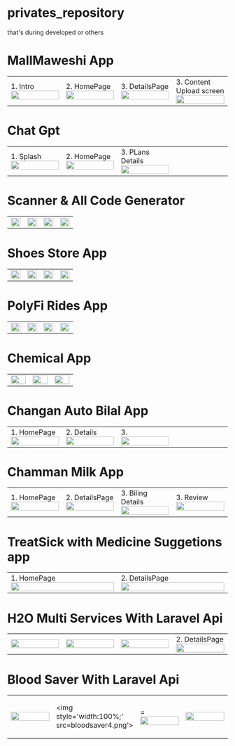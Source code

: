 # privates_repository
that's during developed or others

# MallMaweshi App 
 <table style='border:none;width:100%'>
  <td style='width:24%;'>
    1. Intro
   <img style='width:100%;' src='mallmaveshi1.png'>
  </td>
  <td style='width:24%;'>
    2. HomePage
  <img style='width:100%;' src='mallmaveshi2.png'>
  </td>
   <td style='width:24%;'>
    3. DetailsPage
  <img style='width:100%;' src='mallmaveshi3.png'>
  </td>
   </td>
   <td style='width:24%;'>
    3. Content Upload screen
  <img style='width:100%;' src='mallmaveshi4.png'>
  </td>
</table>

# Chat Gpt
 <table style='border:none;width:100%'>
  <td style='width:24%;'>
    1. Splash
   <img style='width:100%;' src='itlifegpt1.png'>
  </td>
  <td style='width:24%;'>
    2. HomePage
  <img style='width:100%;' src='itlifegpt2.png'>
  </td>
   <td style='width:24%;'>
    3. PLans Details
  <img style='width:100%;' src='itlifegpt3.png'>
  </td>
   </td>
   <td style='width:24%;'>
<!--     4.  -->
<!--   <img style='width:100%;' src='mallmaveshi4.png'> -->
  </td>
</table>

# Scanner & All Code Generator
 <table style='border:none;width:100%'>
  <td style='width:24%;'>

   <img style='width:100%;' src='scanner1.png'>
  </td>
  <td style='width:24%;'>

  <img style='width:100%;' src='scanner2.png'>
  </td>
   <td style='width:24%;'>

  <img style='width:100%;' src='scanner3.png'>
  </td>
   </td>
   <td style='width:24%;'>

  <img style='width:100%;' src='scanner4.png'>
  </td>
</table>

# Shoes Store App
 <table style='border:none;width:100%'>
  <td style='width:24%;'>

   <img style='width:100%;' src='shoes store1.png'>
  </td>
  <td style='width:24%;'>

  <img style='width:100%;' src='shoes store2.png'>
  </td>
   <td style='width:24%;'>

  <img style='width:100%;' src='shoes store4.png'>
  </td>
   </td>
   <td style='width:24%;'>

  <img style='width:100%;' src='shoes store5.png'>
  </td>
</table>

# PolyFi Rides App
<table style='border:none;width:100%'>
  <td style='width:24%;'>

   <img style='width:100%;' src='polyfi1.png'>
  </td>
  <td style='width:24%;'>

  <img style='width:100%;' src='polyfi4.png'>
  </td>
   <td style='width:24%;'>

  <img style='width:100%;' src='polyfi6.png'>
  </td>
   </td>
   <td style='width:24%;'>

  <img style='width:100%;' src='polyfi8.png'>
  </td>
</table>



# Chemical App
 <table style='border:none;width:100%'>
  <td style='width:24%;'>

   <img style='width:100%;' src='chemicalsapp3.png'>
  </td>
  <td style='width:24%;'>

  <img style='width:100%;' src='chemicalsapp6.png'>
  </td>
   <td style='width:24%;'>

  <img style='width:100%;' src='chemicalsapp3.png'>
  </td>
   </td>
</table>

<!--    after this when need to show the last .......................................... last area .....................................................-->

# Changan Auto Bilal App
 <table style='border:none;width:100%'>
  <td style='width:24%;'>
    1. HomePage
   <img style='width:100%;' src='changanauto1.png'>
  </td>
  <td style='width:24%;'>
    2. Details
  <img style='width:100%;' src='changanauto2.png'>
  </td>
   <td style='width:24%;'>
    3.
  <img style='width:100%;' src='changanauto3.png'>
  </td>
   </td>
   <td style='width:24%;'>
<!--     4.  -->
<!--   <img style='width:100%;' src='mallmaveshi4.png'> -->
  </td>
</table>



# Chamman Milk App
<table style='border:none;width:100%'>
  <td style='width:24%;'>
    1. HomePage
   <img style='width:100%;' src='chamanmilk shop1.png'>
  </td>
  <td style='width:24%;'>
    2. DetailsPage
  <img style='width:100%;' src='chamanmilk shop2.png'>
  </td>
   <td style='width:24%;'>
    3. Biling Details
  <img style='width:100%;' src='chamanmilk shop3.png'>
  </td>
   </td> 
   <td style='width:24%;'>
    3. Review
  <img style='width:100%;' src='chamanmilk shop4.png'>
  </td>
</table>

# TreatSick with Medicine Suggetions app
<table style='border:none;width:100%'>
  <td style='width:24%;max-width:25%;'>
    1. HomePage
   <img style='width:100%;' src='Screenshot_advance.png'>
  </td>
  <td style='width:24%;max-width:25%;'>
    2. DetailsPage
  <img style='width:100%;' src='Screenshot_home.png'>
  </td>
</table>

# H2O Multi Services With Laravel Api
<table style='border:none;width:100%'>
  <td style='width:24%;max-width:25%;'>
   
   <img style='width:100%;' src='h20_7.png'>
  </td>
  <td style='width:24%;max-width:25%;'>
    
  <img style='width:100%;' src='h20_8.png'>
  </td>
  <td style='width:24%;max-width:25%;'>
    
  <img style='width:100%;' src='h20_13.png'>
  </td>
  <td style='width:24%;max-width:25%;'>
    2. DetailsPage
  <img style='width:100%;' src='h20_14.png'>
  </td>
</table>

# Blood Saver With Laravel Api
<table style='border:none;width:100%'>
  <td style='width:24%;max-width:25%;'>
  
   <img style='width:100%;' src='bloodsaver1.png'>
  </td>
  <td style='width:24%;max-width:25%;'>
  
  <img style='width:100%;' src=bloodsaver4.png'>
  </td>
  <td style='width:24%;max-width:25%;'>
    =
  <img style='width:100%;' src='bloodsaver5.png'>
  </td>
  <td style='width:24%;max-width:25%;'>
   
  <img style='width:100%;' src='bloodsaver7.png'>
  </td>
</table>

